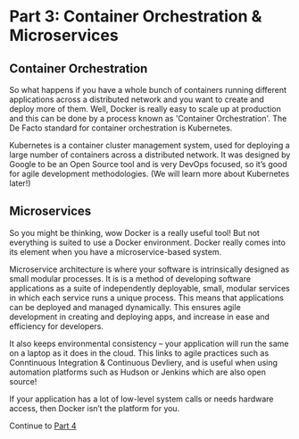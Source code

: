 # Part 3: Container Orchestration & Microservices

## Container Orchestration

So what happens if you have a whole bunch of containers running different applications across a distributed network and you want to create and deploy more of them. Well, Docker is really easy to scale up at production and this can be done by a process known as 'Container Orchestration'. The De Facto standard for container orchestration is Kubernetes.

Kubernetes is a container cluster management system, used for deploying a large number of containers across a distributed network. It was designed by Google to be an Open Source tool and is very DevOps focused, so it’s good for agile development methodologies. (We will learn more about Kubernetes later!)

## Microservices

So you might be thinking, wow Docker is a really useful tool! But not everything is suited to use a Docker environment. Docker really comes into its element when you have a microservice-based system. 

Microservice architecture is where your software is intrinsically designed as small modular processes. It is is a method of developing software applications as a suite of independently deployable, small, modular services in which each service runs a unique process. This means that applications can be deployed and managed dynamically. This ensures agile development in creating and deploying apps, and increase in ease and efficiency for developers.

It also keeps environmental consistency – your application will run the same on a laptop as it does in the cloud. This links to agile practices such as Conntinuous Integration & Continuous Devliery, and is useful when using automation platforms such as Hudson or Jenkins which are also open source!

If your application has a lot of low-level system calls or needs hardware access, then Docker isn’t the platform for you.

Continue to [Part 4](Part4.md)